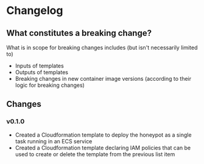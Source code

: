 # Changelog

## What constitutes a breaking change?

What is in scope for breaking changes includes (but isn't necessarily limited to)

- Inputs of templates
- Outputs of templates
- Breaking changes in new container image versions (according to their logic for breaking changes)

## Changes

### v0.1.0

- Created a Cloudformation template to deploy the honeypot as a single task running in an ECS service
- Created a Cloudformation template declaring IAM policies that can be used to create or delete the template from the previous list item
